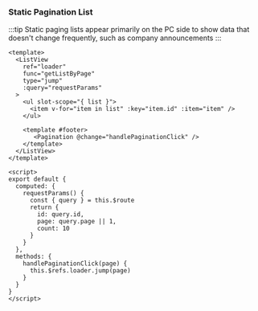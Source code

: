 ### Static Pagination List

<Phone page="jump" />

:::tip
Static paging lists appear primarily on the PC side to show data that doesn't change frequently, such as company announcements
:::

```vue
<template>
  <ListView
    ref="loader"
    func="getListByPage"
    type="jump"
    :query="requestParams"
  >
    <ul slot-scope="{ list }">
      <item v-for="item in list" :key="item.id" :item="item" />
    </ul>
    
    <template #footer>
       <Pagination @change="handlePaginationClick" />
    </template>
  </ListView>
</template>

<script>
export default {
  computed: {
    requestParams() {
      const { query } = this.$route
      return {
        id: query.id,
        page: query.page || 1,
        count: 10
      }
    }
  },
  methods: {
    handlePaginationClick(page) {
      this.$refs.loader.jump(page)
    }
  }
}
</script>
```

